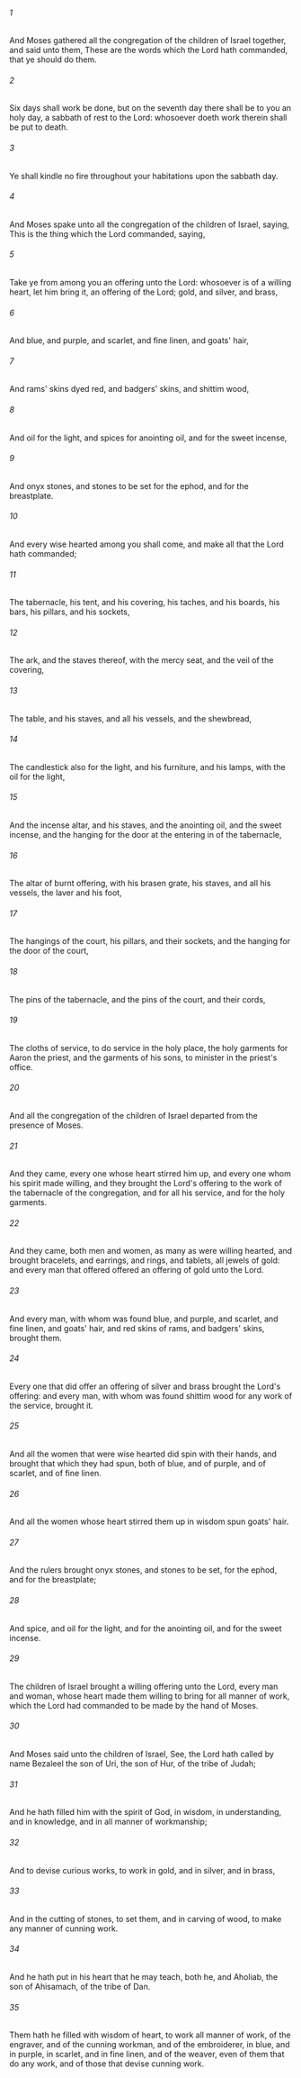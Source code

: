 ###### 1
And Moses gathered all the congregation of the children of Israel together, and said unto them, These are the words which the Lord hath commanded, that ye should do them.

###### 2
Six days shall work be done, but on the seventh day there shall be to you an holy day, a sabbath of rest to the Lord: whosoever doeth work therein shall be put to death.

###### 3
Ye shall kindle no fire throughout your habitations upon the sabbath day.

###### 4
And Moses spake unto all the congregation of the children of Israel, saying, This is the thing which the Lord commanded, saying,

###### 5
Take ye from among you an offering unto the Lord: whosoever is of a willing heart, let him bring it, an offering of the Lord; gold, and silver, and brass,

###### 6
And blue, and purple, and scarlet, and fine linen, and goats' hair,

###### 7
And rams' skins dyed red, and badgers' skins, and shittim wood,

###### 8
And oil for the light, and spices for anointing oil, and for the sweet incense,

###### 9
And onyx stones, and stones to be set for the ephod, and for the breastplate.

###### 10
And every wise hearted among you shall come, and make all that the Lord hath commanded;

###### 11
The tabernacle, his tent, and his covering, his taches, and his boards, his bars, his pillars, and his sockets,

###### 12
The ark, and the staves thereof, with the mercy seat, and the veil of the covering,

###### 13
The table, and his staves, and all his vessels, and the shewbread,

###### 14
The candlestick also for the light, and his furniture, and his lamps, with the oil for the light,

###### 15
And the incense altar, and his staves, and the anointing oil, and the sweet incense, and the hanging for the door at the entering in of the tabernacle,

###### 16
The altar of burnt offering, with his brasen grate, his staves, and all his vessels, the laver and his foot,

###### 17
The hangings of the court, his pillars, and their sockets, and the hanging for the door of the court,

###### 18
The pins of the tabernacle, and the pins of the court, and their cords,

###### 19
The cloths of service, to do service in the holy place, the holy garments for Aaron the priest, and the garments of his sons, to minister in the priest's office.

###### 20
And all the congregation of the children of Israel departed from the presence of Moses.

###### 21
And they came, every one whose heart stirred him up, and every one whom his spirit made willing, and they brought the Lord's offering to the work of the tabernacle of the congregation, and for all his service, and for the holy garments.

###### 22
And they came, both men and women, as many as were willing hearted, and brought bracelets, and earrings, and rings, and tablets, all jewels of gold: and every man that offered offered an offering of gold unto the Lord.

###### 23
And every man, with whom was found blue, and purple, and scarlet, and fine linen, and goats' hair, and red skins of rams, and badgers' skins, brought them.

###### 24
Every one that did offer an offering of silver and brass brought the Lord's offering: and every man, with whom was found shittim wood for any work of the service, brought it.

###### 25
And all the women that were wise hearted did spin with their hands, and brought that which they had spun, both of blue, and of purple, and of scarlet, and of fine linen.

###### 26
And all the women whose heart stirred them up in wisdom spun goats' hair.

###### 27
And the rulers brought onyx stones, and stones to be set, for the ephod, and for the breastplate;

###### 28
And spice, and oil for the light, and for the anointing oil, and for the sweet incense.

###### 29
The children of Israel brought a willing offering unto the Lord, every man and woman, whose heart made them willing to bring for all manner of work, which the Lord had commanded to be made by the hand of Moses.

###### 30
And Moses said unto the children of Israel, See, the Lord hath called by name Bezaleel the son of Uri, the son of Hur, of the tribe of Judah;

###### 31
And he hath filled him with the spirit of God, in wisdom, in understanding, and in knowledge, and in all manner of workmanship;

###### 32
And to devise curious works, to work in gold, and in silver, and in brass,

###### 33
And in the cutting of stones, to set them, and in carving of wood, to make any manner of cunning work.

###### 34
And he hath put in his heart that he may teach, both he, and Aholiab, the son of Ahisamach, of the tribe of Dan.

###### 35
Them hath he filled with wisdom of heart, to work all manner of work, of the engraver, and of the cunning workman, and of the embroiderer, in blue, and in purple, in scarlet, and in fine linen, and of the weaver, even of them that do any work, and of those that devise cunning work.

